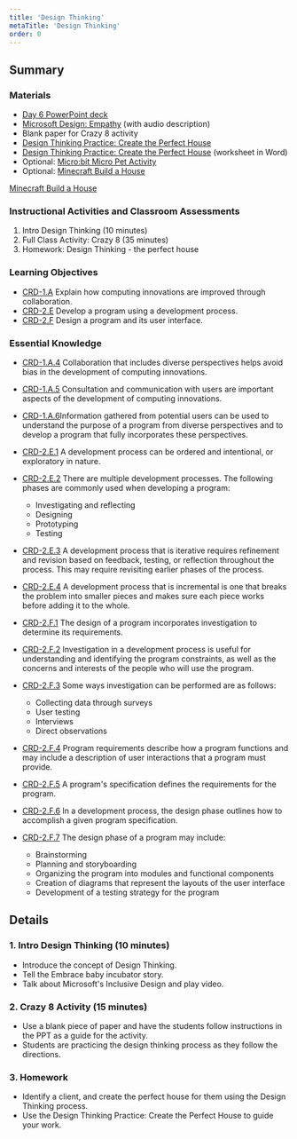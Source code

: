 ```yaml
---
title: 'Design Thinking'
metaTitle: 'Design Thinking'
order: 0
---
```


## Summary

### Materials

* [Day 6 PowerPoint deck](https://1drv.ms/p/s!AqsgsTyHBmRBkAondcAaLVHZG9va?e=oqU7Vs)
* [Microsoft Design: Empathy](https://youtu.be/ESTTX2u7Xi4) (with audio description)
* Blank paper for Crazy 8 activity
* [Design Thinking Practice: Create the Perfect House](/unit-1/day-6/design-thinking-practice)
* [Design Thinking Practice: Create the Perfect House](https://1drv.ms/w/s!AqsgsTyHBmRBj303Jh9kwmVIG2Cr?e=Ns9ITW) (worksheet in Word)
* Optional: [Micro:bit Micro Pet Activity](/unit-1/day-6/micro-pet-activity)
* Optional: [Minecraft Build a House](/unit-1/day-6/minecraft-build-house/)

<a href="/unit-1/day-6/minecraft-build-house/" >Minecraft Build a House</a>

### Instructional Activities and Classroom Assessments

1. Intro Design Thinking (10 minutes)
2. Full Class Activity: Crazy 8 (35 minutes)
3. Homework: Design Thinking - the perfect house

### Learning Objectives

* [CRD-1.A](https://apcentral.collegeboard.org/pdf/ap-computer-science-principles-course-and-exam-description.pdf#page=39) Explain how computing innovations are improved through collaboration.
* [CRD-2.E](https://apcentral.collegeboard.org/pdf/ap-computer-science-principles-course-and-exam-description.pdf?course=ap-computer-science-principles#page=43) Develop a program using a development process.
* [CRD-2.F](https://apcentral.collegeboard.org/pdf/ap-computer-science-principles-course-and-exam-description.pdf?course=ap-computer-science-principles#page=44) Design a program and its user interface.

### Essential Knowledge

* [CRD-1.A.4](https://apcentral.collegeboard.org/pdf/ap-computer-science-principles-course-and-exam-description.pdf#page=39) Collaboration that includes diverse perspectives helps avoid bias in the development of computing innovations.
* [CRD-1.A.5](https://apcentral.collegeboard.org/pdf/ap-computer-science-principles-course-and-exam-description.pdf#page=40) Consultation and communication with users are important aspects of the development of computing innovations.
* [CRD-1.A.6](https://apcentral.collegeboard.org/pdf/ap-computer-science-principles-course-and-exam-description.pdf#page=40)Information gathered from potential users can be used to understand the purpose of a program from diverse perspectives and to develop a program that fully incorporates these perspectives.
* [CRD-2.E.1](https://apcentral.collegeboard.org/pdf/ap-computer-science-principles-course-and-exam-description.pdf?course=ap-computer-science-principles#page=43) A development process can be ordered and intentional, or exploratory in nature.
* [CRD-2.E.2](https://apcentral.collegeboard.org/pdf/ap-computer-science-principles-course-and-exam-description.pdf?course=ap-computer-science-principles#page=43) There are multiple development processes. The following phases are commonly used when developing a program:
    * Investigating and reflecting
    * Designing
    * Prototyping
    * Testing

* [CRD-2.E.3](https://apcentral.collegeboard.org/pdf/ap-computer-science-principles-course-and-exam-description.pdf?course=ap-computer-science-principles#page=43) A development process that is iterative requires refinement and revision based on feedback, testing, or reflection throughout the process. This may require revisiting earlier phases of the process.
* [CRD-2.E.4](https://apcentral.collegeboard.org/pdf/ap-computer-science-principles-course-and-exam-description.pdf?course=ap-computer-science-principles#page=43) A development process that is incremental is one that breaks the problem into smaller pieces and makes sure each piece works before adding it to the whole.
* [CRD-2.F.1](https://apcentral.collegeboard.org/pdf/ap-computer-science-principles-course-and-exam-description.pdf?course=ap-computer-science-principles#page=44) The design of a program incorporates investigation to determine its requirements.
* [CRD-2.F.2](https://apcentral.collegeboard.org/pdf/ap-computer-science-principles-course-and-exam-description.pdf?course=ap-computer-science-principles#page=44) Investigation in a development process is useful for understanding and identifying the program constraints, as well as the concerns and interests of the people who will use the program.
* [CRD-2.F.3](https://apcentral.collegeboard.org/pdf/ap-computer-science-principles-course-and-exam-description.pdf?course=ap-computer-science-principles#page=44) Some ways investigation can be performed are as follows:
    * Collecting data through surveys
    * User testing
    * Interviews
    * Direct observations
* [CRD-2.F.4](https://apcentral.collegeboard.org/pdf/ap-computer-science-principles-course-and-exam-description.pdf?course=ap-computer-science-principles#page=44) Program requirements describe how a program functions and may include a description of user interactions that a program must provide.
* [CRD-2.F.5](https://apcentral.collegeboard.org/pdf/ap-computer-science-principles-course-and-exam-description.pdf?course=ap-computer-science-principles#page=44) A program's specification defines the requirements for the program.
* [CRD-2.F.6](https://apcentral.collegeboard.org/pdf/ap-computer-science-principles-course-and-exam-description.pdf?course=ap-computer-science-principles#page=44) In a development process, the design phase outlines how to accomplish a given program specification.
* [CRD-2.F.7](https://apcentral.collegeboard.org/pdf/ap-computer-science-principles-course-and-exam-description.pdf?course=ap-computer-science-principles#page=44) The design phase of a program may include:
    * Brainstorming
    * Planning and storyboarding
    * Organizing the program into modules and functional components
    * Creation of diagrams that represent the layouts of the user interface
    * Development of a testing strategy for the program

## Details

### 1. Intro Design Thinking (10 minutes)

* Introduce the concept of Design Thinking.
* Tell the Embrace baby incubator story.
* Talk about Microsoft's Inclusive Design and play video.

### 2. Crazy 8 Activity (15 minutes)

* Use a blank piece of paper and have the students follow instructions in the PPT as a guide for the activity.
* Students are practicing the design thinking process as they follow the directions.

### 3. Homework

* Identify a client, and create the perfect house for them using the Design Thinking process.
* Use the Design Thinking Practice: Create the Perfect House to guide your work.
